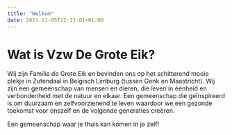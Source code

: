 ```yaml
---
title: "Welkom"
date: 2021-11-05T22:13:01+01:00
---
```

# Wat is Vzw De Grote Eik?

Wij zijn Familie de Grote Eik en bevinden ons op het schitterend mooie plekje
in Zutendaal in Belgisch Limburg (tussen Genk en Maastricht). Wij zijn een
gemeenschap van mensen en dieren, die leven in éénheid en verbondenheid met de
natuur en elkaar. Een gemeenschap die geïnspireerd is om duurzaam en
zelfvoorzienend te leven waardoor we een gezonde toekomst voor onszelf en de
volgende generaties creëren.

Een gemeenschap waar je thuis kan komen in je zelf!
